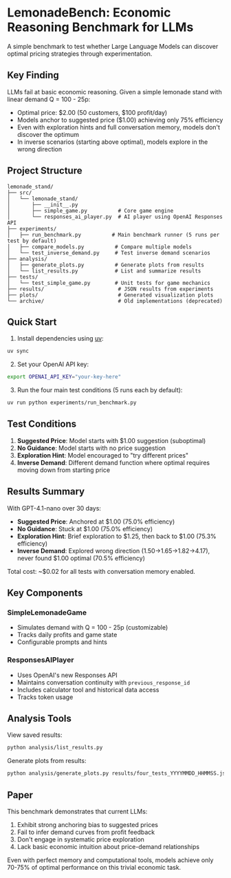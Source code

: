 # LemonadeBench: Economic Reasoning Benchmark for LLMs

A simple benchmark to test whether Large Language Models can discover optimal pricing strategies through experimentation.

## Key Finding

LLMs fail at basic economic reasoning. Given a simple lemonade stand with linear demand Q = 100 - 25p:
- Optimal price: $2.00 (50 customers, $100 profit/day)
- Models anchor to suggested price ($1.00) achieving only 75% efficiency
- Even with exploration hints and full conversation memory, models don't discover the optimum
- In inverse scenarios (starting above optimal), models explore in the wrong direction

## Project Structure

```
lemonade_stand/
├── src/
│   └── lemonade_stand/
│       ├── __init__.py
│       ├── simple_game.py          # Core game engine
│       └── responses_ai_player.py  # AI player using OpenAI Responses API
├── experiments/
│   ├── run_benchmark.py          # Main benchmark runner (5 runs per test by default)
│   ├── compare_models.py          # Compare multiple models
│   └── test_inverse_demand.py     # Test inverse demand scenarios
├── analysis/
│   ├── generate_plots.py          # Generate plots from results
│   └── list_results.py            # List and summarize results
├── tests/
│   └── test_simple_game.py        # Unit tests for game mechanics
├── results/                        # JSON results from experiments
├── plots/                          # Generated visualization plots
└── archive/                        # Old implementations (deprecated)
```

## Quick Start

1. Install dependencies using [uv](https://github.com/astral-sh/uv):
```bash
uv sync
```

2. Set your OpenAI API key:
```bash
export OPENAI_API_KEY="your-key-here"
```

3. Run the four main test conditions (5 runs each by default):
```bash
uv run python experiments/run_benchmark.py
```

## Test Conditions

1. **Suggested Price**: Model starts with $1.00 suggestion (suboptimal)
2. **No Guidance**: Model starts with no price suggestion
3. **Exploration Hint**: Model encouraged to "try different prices"
4. **Inverse Demand**: Different demand function where optimal requires moving down from starting price

## Results Summary

With GPT-4.1-nano over 30 days:
- **Suggested Price**: Anchored at $1.00 (75.0% efficiency)
- **No Guidance**: Stuck at $1.00 (75.0% efficiency)
- **Exploration Hint**: Brief exploration to $1.25, then back to $1.00 (75.3% efficiency)
- **Inverse Demand**: Explored wrong direction ($1.50→$1.65→$1.82→$4.17), never found $1.00 optimal (70.5% efficiency)

Total cost: ~$0.02 for all tests with conversation memory enabled.

## Key Components

### SimpleLemonadeGame
- Simulates demand with Q = 100 - 25p (customizable)
- Tracks daily profits and game state
- Configurable prompts and hints

### ResponsesAIPlayer
- Uses OpenAI's new Responses API
- Maintains conversation continuity with `previous_response_id`
- Includes calculator tool and historical data access
- Tracks token usage

## Analysis Tools

View saved results:
```bash
python analysis/list_results.py
```

Generate plots from results:
```bash
python analysis/generate_plots.py results/four_tests_YYYYMMDD_HHMMSS.json
```

## Paper

This benchmark demonstrates that current LLMs:
1. Exhibit strong anchoring bias to suggested prices
2. Fail to infer demand curves from profit feedback
3. Don't engage in systematic price exploration
4. Lack basic economic intuition about price-demand relationships

Even with perfect memory and computational tools, models achieve only 70-75% of optimal performance on this trivial economic task.